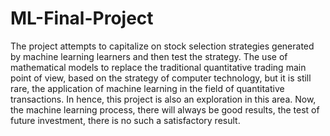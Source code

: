 # ML-Final-Project
The project attempts to capitalize on stock selection strategies generated by machine learning learners and then test the strategy. The use of mathematical models to replace the traditional quantitative trading main point of view, based on the strategy of computer technology, but it is still rare, the application of machine learning in the field of quantitative transactions. In hence, this project is also an exploration in this area. Now, the machine learning process, there will always be good results, the test of future investment, there is no such a satisfactory result.
